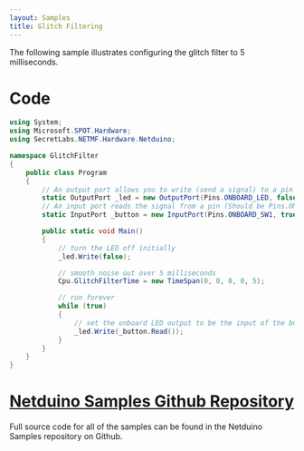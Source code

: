 ```yaml
---
layout: Samples
title: Glitch Filtering
---
```


The following sample illustrates configuring the glitch filter to 5 milliseconds.

# Code

```csharp
using System;
using Microsoft.SPOT.Hardware;
using SecretLabs.NETMF.Hardware.Netduino;

namespace GlitchFilter
{
    public class Program
    {
        // An output port allows you to write (send a signal) to a pin
        static OutputPort _led = new OutputPort(Pins.ONBOARD_LED, false);
        // An input port reads the signal from a pin (Should be Pins.ONBOARD_BTN, but there is a bug)
        static InputPort _button = new InputPort(Pins.ONBOARD_SW1, true, Port.ResistorMode.Disabled);

        public static void Main()
        {
            // turn the LED off initially
            _led.Write(false);

            // smooth noise out over 5 milliseconds
            Cpu.GlitchFilterTime = new TimeSpan(0, 0, 0, 0, 5);

            // run forever
            while (true)
            {
                // set the onboard LED output to be the input of the button
                _led.Write(_button.Read());
            }
        }
    }
}
```

# [Netduino Samples Github Repository](https://github.com/WildernessLabs/Netduino_Samples)

Full source code for all of the samples can be found in the Netduino Samples repository on Github.